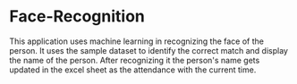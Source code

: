 # Face-Recognition
   This application uses machine learning
in recognizing the face of the person.
It uses the sample dataset to identify the correct match
and display the name of the person.
After recognizing it the person's name gets updated 
in the excel sheet as the attendance with the current time.
